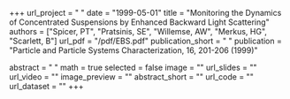 +++
url_project = " "
date = "1999-05-01"
title = "Monitoring the Dynamics of Concentrated Suspensions by Enhanced Backward Light Scattering"
authors = ["Spicer, PT", "Pratsinis, SE", "Willemse, AW", "Merkus, HG", "Scarlett, B"]
url_pdf = "/pdf/EBS.pdf"
publication_short = " "
publication = "Particle and Particle Systems Characterization, 16, 201-206 (1999)"

abstract = " "
math = true
selected = false
image = ""
url_slides = ""
url_video = ""
image_preview = ""
abstract_short = ""
url_code = ""
url_dataset = ""
+++